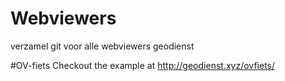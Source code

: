 # Webviewers
verzamel git voor alle webviewers geodienst

#OV-fiets
Checkout the example at http://geodienst.xyz/ovfiets/
